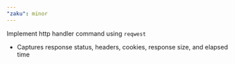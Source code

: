 ```yaml
---
"zaku": minor
---
```


Implement http handler command using `reqwest`

- Captures response status, headers, cookies, response size, and elapsed time
